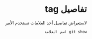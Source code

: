<div dir="rtl">

# تفاصيل tag
لاستعراض تفاصيل أحد العلامات نستخدم الأمر 

`git show اسم العلامة`

<div>
